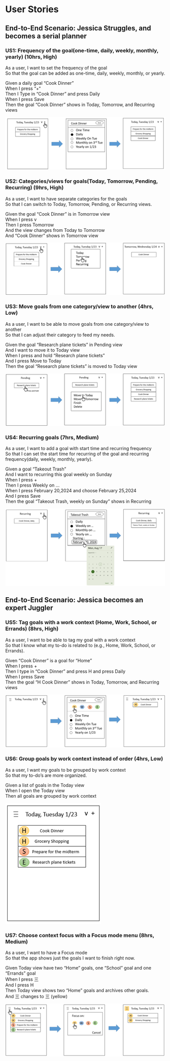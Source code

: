 # User Stories

## End-to-End Scenario: Jessica Struggles, and becomes a serial planner  

### US1: Frequency of the goal(one-time, daily, weekly, monthly, yearly) (10hrs, High)  

As a user, I want to set the frequency of the goal   
So that the goal can be added as one-time, daily, weekly, monthly, or yearly.  
  
Given a daily goal “Cook Dinner”   
When I press “+“  
Then I Type in “Cook Dinner” and press Daily  
When I press Save  
Then the goal “Cook Dinner” shows in Today, Tomorrow, and Recurring views  


![US1-1](images/US1.PNG)  

### US2: Categories/views for goals(Today, Tomorrow, Pending, Recurring) (9hrs, High)   

As a user, I want to have separate categories for the goals  
So that I can switch to Today, Tomorrow, Pending, or Recurring views.    
  
Given the goal “Cook Dinner” is in Tomorrow view  
When I press v  
Then I press Tomorrow  
And the view changes from Today to Tomorrow  
And “Cook Dinner” shows in Tomorrow view    
  
![US2-1](images/US2.PNG)  
  
### US3: Move goals from one category/view to another (4hrs, Low)    
  
As a user, I want to be able to move goals from one category/view to another  
So that I can adjust their category to feed my needs.  
  
Given the goal “Research plane tickets” in Pending view  
And I want to move it to Today view  
When I press and hold “Research plane tickets”  
And I press Move to Today  
Then the goal “Research plane tickets” is moved to Today view  
  
![US3-1](images/US3.PNG)  

### US4: Recurring goals (7hrs, Medium)  
  
As a user, I want to add a goal with start time and recurring frequency  
So that I can set the start time for recurring of the goal and recurring frequency(daily, weekly, monthly, yearly).  
  
Given a goal “Takeout Trash”   
And I want to recurring this goal weekly on Sunday  
When I press +  
Then I press Weekly on …  
When I press February 20,2024 and choose February 25,2024  
And I press Save  
Then the goal “Takeout Trash, weekly on Sunday” shows in Recurring  
  
![US4-1](images/US4.PNG)  

## End-to-End Scenario: Jessica becomes an expert Juggler  

### US5: Tag goals with a work context (Home, Work, School, or Errands) (8hrs, High)  
  
As a user, I want to be able to tag my goal with a work context  
So that I know what my to-do is related to (e.g., Home, Work, School, or Errands).  

Given “Cook Dinner” is a goal for “Home”   
When I press +  
Then I type in “Cook Dinner” and press H and press Daily  
When I press Save  
Then the goal “H Cook Dinner” shows in Today, Tomorrow, and Recurring views  

![US5-1](images/US5.PNG)  

### US6: Group goals by work context instead of order (4hrs, Low)  

As a user, I want my goals to be grouped by work context   
So that my to-do’s are more organized.  

Given a list of goals in the Today view  
When I open the Today view  
Then all goals are grouped by work context  

![US6-1](images/US6.PNG)  

### US7: Choose context focus with a Focus mode menu (8hrs, Medium)  

As a user, I want to have a Focus mode  
So that the app shows just the goals I want to finish right now.  

Given Today view have two “Home” goals, one “School” goal and one “Errands” goal  
When I press 三   
And I press H  
Then Today view shows two “Home” goals and archives other goals.  
And 三 changes to 三 (yellow)  

![US7-1](images/US7.PNG)  
  












